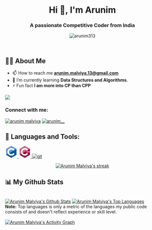 <h1 align="center">Hi 👋, I'm Arunim</h1>
<h3 align="center">A passionate Competitive Coder from India</h3>

<p align="middle"> <img src="https://komarev.com/ghpvc/?username=arunim313&label=Profile%20views&color=0e75b6&style=flat" alt="arunim313" /> </p>

<p align="left"> <a href="https://twitter.com/" target="blank"><img src="https://img.shields.io/twitter/follow/?logo=twitter&style=for-the-badge" alt="" /></a> </p>

## 🙋‍♂️ About Me
- 📫 How to reach me **arunim.malviya.13@gmail.com**
- 🌱 I’m currently learning **Data Structures and Algorithms.**
- ⚡ Fun fact **I am more into CP than CPP**
<p><img align = "center" src = "https://miro.medium.com/max/1360/1*IRGHmiGsa16stedQvIaZfw.gif" /></p>

<h3 align="left">Connect with me:</h3>
<p align="left">
<a href="https://linkedin.com/in/arunim malviya" target="blank"><img align="center" src="https://raw.githubusercontent.com/rahuldkjain/github-profile-readme-generator/master/src/images/icons/Social/linked-in-alt.svg" alt="arunim malviya" height="30" width="40" /></a>
<a href="https://instagram.com/arunim__" target="blank"><img align="center" src="https://raw.githubusercontent.com/rahuldkjain/github-profile-readme-generator/master/src/images/icons/Social/instagram.svg" alt="arunim__" height="30" width="40" /></a>
</p>

## 🚀 Languages and Tools:
<p align="left"> <a href="https://www.cprogramming.com/" target="_blank" rel="noreferrer"> <img src="https://raw.githubusercontent.com/devicons/devicon/master/icons/c/c-original.svg" alt="c" width="40" height="40"/> </a> <a href="https://www.w3schools.com/cpp/" target="_blank" rel="noreferrer"> <img src="https://raw.githubusercontent.com/devicons/devicon/master/icons/cplusplus/cplusplus-original.svg" alt="cplusplus" width="40" height="40"/> </a> <a href="https://git-scm.com/" target="_blank" rel="noreferrer"> <img src="https://www.vectorlogo.zone/logos/git-scm/git-scm-icon.svg" alt="git" width="40" height="40"/> </a> </p>

<p align="center">
    <a href="https://github.com/arunim313/github-readme-streak-stats">
        <img title="🔥 Get streak stats for your profile at git.io/streak-stats" alt="Arunim Malviya's streak" src="https://github-readme-streak-stats.herokuapp.com/?user=arunim313&theme=black-ice&hide_border=true&stroke=0000&background=060A0CD0"/>
    </a>
</p>

## 📊 My Github Stats
  <br/>
    <a href="https://github.com/arunim313/github-readme-stats"><img alt="Arunim Malviya's Github Stats" src="https://github-readme-stats.vercel.app/api?username=arunim313&show_icons=true&count_private=true&theme=react&hide_border=true&bg_color=0D1117" /></a>
  <a href="https://github.com/arunim313/github-readme-stats"><img alt="Arunim Malviya's Top Languages" src="https://github-readme-stats.vercel.app/api/top-langs/?username=arunim313&langs_count=8&count_private=true&layout=compact&theme=react&hide_border=true&bg_color=0D1117" /></a>
  <br/>
  <b>Note:</b> Top languages is only a metric of the languages my public code consists of and doesn't reflect experience or skill level.
<br/>
<br/>
<a href="https://github.com/arunim313/github-readme-activity-graph"><img alt="Arunim Malviya's Activity Graph" src="https://activity-graph.herokuapp.com/graph?username=arunim313&bg_color=0D1117&color=5BCDEC&line=5BCDEC&point=FFFFFF&hide_border=true" /></a>
<br/>
<br/>
